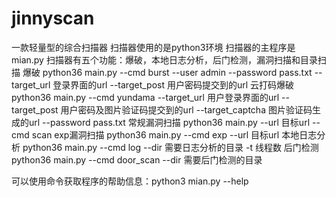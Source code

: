 # jinnyscan
一款轻量型的综合扫描器
扫描器使用的是python3环境
扫描器的主程序是mian.py
扫描器有五个功能：爆破，本地日志分析，后门检测，漏洞扫描和目录扫描
爆破
python36 main.py --cmd burst --user admin --password pass.txt --target_url 登录界面的url --target_post 用户密码提交到的url
云打码爆破
python36 main.py --cmd yundama --target_url 用户登录界面的url --target_post 用户密码及图片验证码提交到的url --target_captcha 图片验证码生成的url --password pass.txt
常规漏洞扫描
python36 main.py --url 目标url --cmd scan
exp漏洞扫描
python36 main.py --cmd exp --url 目标url
本地日志分析
python36 main.py --cmd log --dir 需要日志分析的目录 -t 线程数
后门检测
python36 main.py --cmd door_scan --dir 需要后门检测的目录

可以使用命令获取程序的帮助信息：python3 mian.py --help
